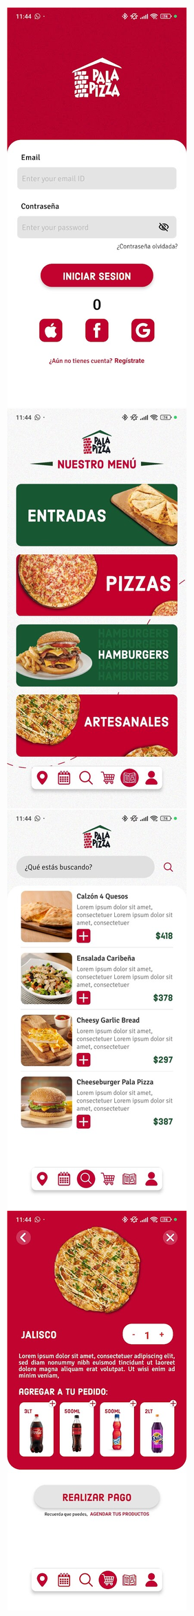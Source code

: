 ![Login](https://github.com/twinik/pala-pizza/blob/main/screenshots/login.jpg)
![Menu](https://github.com/twinik/pala-pizza/blob/main/screenshots/menu.jpg)
![Search](https://github.com/twinik/pala-pizza/blob/main/screenshots/search.jpg)
![Cart](https://github.com/twinik/pala-pizza/blob/main/screenshots/cart.jpg)
